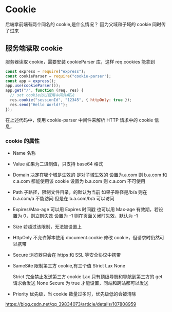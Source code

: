 # Cookie

后端拿前端有两个同名的 cookie,是什么情况？
因为父域和子域的 cookie 同时传了过来

## 服务端读取 cookie

服务器读取 cookie，需要安装 cookieParser 库，这样 req.cookies 能拿到

```js
const express = require("express");
const cookieParser = require("cookie-parser");
const app = express();
app.use(cookieParser());
app.get("/", function (req, res) {
  // set cookie的过程用中间件解决
  res.cookie("sessionId", "12345", { httpOnly: true });
  res.send("Hello World!");
});
```

在上述代码中，使用 cookie-parser 中间件来解析 HTTP 请求中的 cookie 信息，

### cookie 的属性

- Name
  名称

- Value
  如果为二进制值，只支持 base64 格式

- Domain
  决定在哪个域是生效的
  是对子域生效的
  设置为.a.com 则 b.a.com 和 c.a.com 都能使用该 cookie
  设置为 b.a.com 则 c.a.com 不可使用

- Path
  子路径，限制文件目录，的默认为当前
  如果子路径是/b/a
  则在 b.a.com/a 不能访问
  但是在 b.a.com/b/a 可以访问

- Expires/Max-age
  可以用 Expires 时间戳
  也可以用 Max-age 有效期，若设置为 0，则立刻失效
  设置为 -1 则在页面关闭时失效，默认为 -1

- Size
  若超过该限制，无法被设置上

- HttpOnly
  不允许脚本使用 document.cookie 修改 cookie，但请求时仍然可以携带

- Secure
  浏览器只会在 https 和 SSL 等安全协议中携带

- SameSite
  限制第三方 cookie,有三个值 Strict Lax None

  Strict 完全禁止发送第三方 cookie
  Lax 只有顶级导航和导航到第三方的 get 请求会发送
  None Secure 为 true 才能设置，同站和跨站都可以发送

- Priority
  优先级，当 cookie 数量过多时，优先级低的会被清除

https://blog.csdn.net/qq_39834073/article/details/107808959
